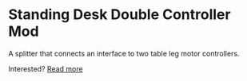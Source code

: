 # Standing Desk Double Controller Mod
A splitter that connects an interface to two table leg motor controllers.

Interested? [Read more](http://silviobraendle.ch/electronics/standing-desk-double-controller-mod/)
